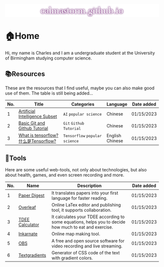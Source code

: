 [![calmastorm.github.io](./website_logo.png)](calmastorm.github.io)

# 🏠Home

Hi, my name is Charles and I am a undergraduate student at the University of Birmingham studying computer science.



## 📚Resources

These are the resources that I find useful, maybe you can also make good use of them. The table is still being added...

| No.  | Title                                                        | Categories                     | Language             | Date added |
| ---- | ------------------------------------------------------------ | ------------------------------ | -------------------- | ---------- |
| 1    | [Artificial Intelligence Subset](https://www.imangodoc.com/5834.html) | `AI` `popular science`         | Chinese              | 01/15/2023 |
| 2    | [Basic Git and Github Tutorial](https://www.cnblogs.com/yaoxiaowen/p/8227873.html) | `Git` `Github` `Tutorial`      | Chinese              | 01/15/2023 |
| 3    | [What is tensorflow?](https://developer.oracle.com/learn/technical-articles/what-is-tensorflow)<br />[什么是Tensorflow?](https://developer.oracle.com/zh/learn/technical-articles/1481879245863-120-what-is-tensorflow#:~:text=TensorFlow%20%E6%98%AF%E6%9C%BA%E5%99%A8%E5%AD%A6%E4%B9%A0%E5%BC%80%E5%8F%91,%E6%9C%BA%E5%99%A8%E5%AD%A6%E4%B9%A0%E5%92%8C%E4%BA%BA%E5%B7%A5%E6%99%BA%E8%83%BD%E3%80%82) | `Tensorflow` `popular science` | English<br />Chinese | 01/15/2023 |



## 🔧Tools

Here are some useful web-tools, not only about technologies, but also about health, games, and even screen recording and more.

| No.  | Name                                                 | Description                                                  | Date added |
| ---- | ---------------------------------------------------- | ------------------------------------------------------------ | ---------- |
| 1    | [Paper Digest](https://www.paper-digest.com/)        | It translates papers into your first language for faster reading. | 01/15/2023 |
| 2    | [Overleaf](www.overleaf.com)                         | Online LaTex editor and publishing tool, it supports collaboration. | 01/15/2023 |
| 3    | [TDEE Calculator](https://tdeecalculator.net/)       | It calculates your TDEE according to some equations, helps you to decide how much to eat and exercise. | 01/15/2023 |
| 4    | [Inkarnate](https://inkarnate.com/)                  | Online map making tool.                                      | 01/15/2023 |
| 5    | [OBS](https://obsproject.com/download?webuid=q6k37g) | A free and open source software for video recording and live streaming. | 01/15/2023 |
| 6    | [Textgradients](https://textgradients.com/)          | Generator of CSS code of the text with gradient colors.      | 01/15/2023 |
